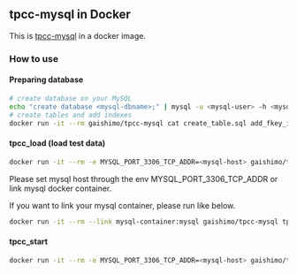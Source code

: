 ## tpcc-mysql in Docker

This is [tpcc-mysql](https://github.com/pingcap/tpcc-mysql) in a docker image.

### How to use

#### Preparing database

```bash
# create database on your MySQL
echo "create database <mysql-dbname>;" | mysql -u <mysql-user> -h <mysql-host> <other-mysql-options...>
# create tables and add indexes
docker run -it --rm gaishimo/tpcc-mysql cat create_table.sql add_fkey_idx.sql | mysql -u <mysql-user> -h <mysql-host> <mysql-dbname> <other-mysql-options...>
```

#### tpcc_load (load test data)

```bash
docker run -it --rm -e MYSQL_PORT_3306_TCP_ADDR=<mysql-host> gaishimo/tpcc-mysql tpcc_load <mysql-dbname> <mysql-user> '<mysql-password>' <warehouses>
```

Please set mysql host through the env MYSQL_PORT_3306_TCP_ADDR or link mysql docker container.

If you want to link your mysql container, please run like below.
```bash
docker run -it --rm --link mysql-container:mysql gaishimo/tpcc-mysql tpcc_load <mysql-dbname> <mysql-user> '<mysql-password>' <warehouses>
```


#### tpcc_start

```bash
docker run -it --rm -e MYSQL_PORT_3306_TCP_ADDR=<mysql-host> gaishimo/tpcc-mysql tpcc_start -d<mysql-dbname> -u <mysql-user> -w <warehouses> -c<connections> -r<warmup_time> -l<benchmark_time>
```
